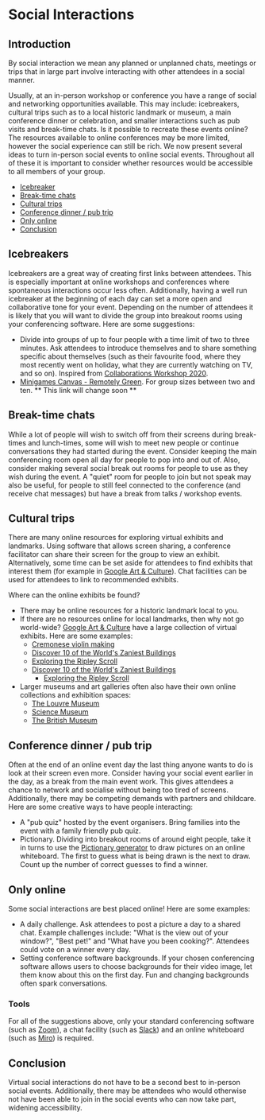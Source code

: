 # Social Interactions

## Introduction

By social interaction we mean any planned or unplanned chats, meetings or trips that in large part involve interacting with other attendees in a social manner.

Usually, at an in-person workshop or conference you have a range of social and networking opportunities available.
This may include: icebreakers, cultural trips such as to a local historic landmark or museum, a main conference dinner or celebration, and smaller interactions such as pub visits and break-time chats.
Is it possible to recreate these events online? The resources available to online conferences may be more limited, however the social experience can still be rich.
We now present several ideas to turn in-person social events to online social events.
Throughout all of these it is important to consider whether resources would be accessible to all members of your group.

- [Icebreaker](#icebreakers)
- [Break-time chats](#break-time-chats)
- [Cultural trips](#cultural-trips)
- [Conference dinner / pub trip](#conference-dinner--pub-trip)
- [Only online](#only-online)
- [Conclusion](#conclusion)

## Icebreakers

Icebreakers are a great way of creating first links between attendees.
This is especially important at online workshops and conferences where spontaneous interactions occur less often.
Additionally, having a well run icebreaker at the beginning of each day can set a more open and collaborative tone for your event.
Depending on the number of attendees it is likely that you will want to divide the group into breakout rooms using your conferencing software.
Here are some suggestions:

- Divide into groups of up to four people with a time limit of two to three minutes.
  Ask attendees to introduce themselves and to share something specific about themselves (such as their favourite food, where they most recently went on holiday, what they are currently watching on TV, and so on).
  Inspired from [Collaborations Workshop 2020](https://www.software.ac.uk/cw20).
- [Minigames Canvas - Remotely Green](https://docs.google.com/presentation/d/1i3WlLHKHV7L7D94LM43znokhHTU15Y0hEZSy-EiLTTM/edit?usp=sharing).
  For group sizes between two and ten. ** This link will change soon **

## Break-time chats

While a lot of people will wish to switch off from their screens during break-times and lunch-times, some will wish to meet new people or continue conversations they had started during the event.
Consider keeping the main conferencing room open all day for people to pop into and out of.
Also, consider making several social break out rooms for people to use as they wish during the event.
A "quiet" room for people to join but not speak may also be useful, for people to still feel connected to the conference (and receive chat messages) but have a break from talks / workshop events.

## Cultural trips

There are many online resources for exploring virtual exhibits and landmarks.
Using software that allows screen sharing, a conference facilitator can share their screen for the group to view an exhibit.
Alternatively, some time can be set aside for attendees to find exhibits that interest them (for example in [Google Art & Culture](https://artsandculture.google.com/)).
Chat facilities can be used for attendees to link to recommended exhibits.

Where can the online exhibits be found?

- There may be online resources for a historic landmark local to you.
- If there are no resources online for local landmarks, then why not go world-wide? [Google Art & Culture](https://artsandculture.google.com/) have a large collection of virtual exhibits. Here are some examples:
  - [Cremonese violin making](https://artsandculture.google.com/exhibit/cremonese-violin-making/gQFHhBg4)
  - [Discover 10 of the World's Zaniest Buildings](https://artsandculture.google.com/story/mAUhHW4vOVDErA)
  - [Exploring the Ripley Scroll](https://artsandculture.google.com/story/exploring-the-ripley-scroll/sgLCNEuJqIJzLg)
  - [Discover 10 of the World's Zaniest Buildings](https://artsandculture.google.com/story/mAUhHW4vOVDErA)
	- [Exploring the Ripley Scroll](https://artsandculture.google.com/story/exploring-the-ripley-scroll/sgLCNEuJqIJzLg)
- Larger museums and art galleries often also have their own online collections and exhibition spaces:
	- [The Louvre Museum](https://www.louvre.fr/en/visites-en-ligne)
	- [Science Museum](https://collection.sciencemuseumgroup.org.uk/)
	- [The British Museum](https://www.britishmuseum.org/collection/galleries)

## Conference dinner / pub trip

Often at the end of an online event day the last thing anyone wants to do is look at their screen even more.
Consider having your social event earlier in the day, as a break from the main event work.
This gives attendees a chance to network and socialise without being too tired of screens.
Additionally, there may be competing demands with partners and childcare.
Here are some creative ways to have people interacting:

- A "pub quiz" hosted by the event organisers.
  Bring families into the event with a family friendly pub quiz.
- Pictionary.
  Dividing into breakout rooms of around eight people, take it in turns to use the [Pictionary generator](https://randomwordgenerator.com/pictionary.php) to draw pictures on an online whiteboard.
  The first to guess what is being drawn is the next to draw.
  Count up the number of correct guesses to find a winner.

## Only online

Some social interactions are best placed online! Here are some examples:

- A daily challenge.
  Ask attendees to post a picture a day to a shared chat.
  Example challenges include: "What is the view out of your window?", "Best pet!" and "What have you been cooking?".
  Attendees could vote on a winner every day.
- Setting conference software backgrounds.
  If your chosen conferencing software allows users to choose backgrounds for their video image, let them know about this on the first day.
  Fun and changing backgrounds often spark conversations.

### Tools

For all of the suggestions above, only your standard conferencing software (such as [Zoom](https://zoom.us/)), a chat facility (such as [Slack](https://slack.com)) and an online whiteboard (such as [Miro](https://miro.com/)) is required.

## Conclusion

Virtual social interactions do not have to be a second best to in-person social events.
Additionally, there may be attendees who would otherwise not have been able to join in the social events who can now take part, widening accessibility.
